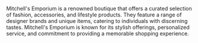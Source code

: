 Mitchell's Emporium is a renowned boutique that offers a curated selection of fashion, accessories, and lifestyle products. They feature a range of designer brands and unique items, catering to individuals with discerning tastes. Mitchell's Emporium is known for its stylish offerings, personalized service, and commitment to providing a memorable shopping experience.